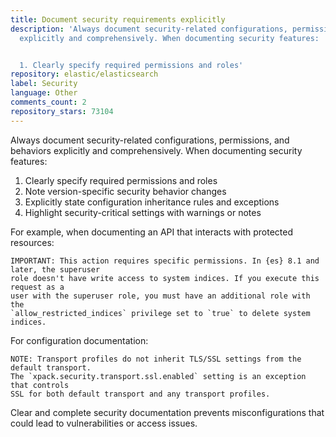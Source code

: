 ```yaml
---
title: Document security requirements explicitly
description: 'Always document security-related configurations, permissions, and behaviors
  explicitly and comprehensively. When documenting security features:


  1. Clearly specify required permissions and roles'
repository: elastic/elasticsearch
label: Security
language: Other
comments_count: 2
repository_stars: 73104
---
```


Always document security-related configurations, permissions, and behaviors explicitly and comprehensively. When documenting security features:

1. Clearly specify required permissions and roles
2. Note version-specific security behavior changes 
3. Explicitly state configuration inheritance rules and exceptions
4. Highlight security-critical settings with warnings or notes

For example, when documenting an API that interacts with protected resources:

```
IMPORTANT: This action requires specific permissions. In {es} 8.1 and later, the superuser 
role doesn't have write access to system indices. If you execute this request as a 
user with the superuser role, you must have an additional role with the 
`allow_restricted_indices` privilege set to `true` to delete system indices.
```

For configuration documentation:

```
NOTE: Transport profiles do not inherit TLS/SSL settings from the default transport.
The `xpack.security.transport.ssl.enabled` setting is an exception that controls
SSL for both default transport and any transport profiles.
```

Clear and complete security documentation prevents misconfigurations that could lead to vulnerabilities or access issues.

